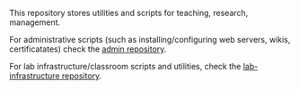 This repository stores utilities and scripts for teaching, research, management.

For administrative scripts (such as installing/configuring web servers, wikis, certificatates) check the [admin repository](https://github.com/systems-cs-pub-ro/admin).

For lab infrastructure/classroom scripts and utilities, check the [lab-infrastructure repository](https://github.com/systems-cs-pub-ro/lab-infrastructure).
